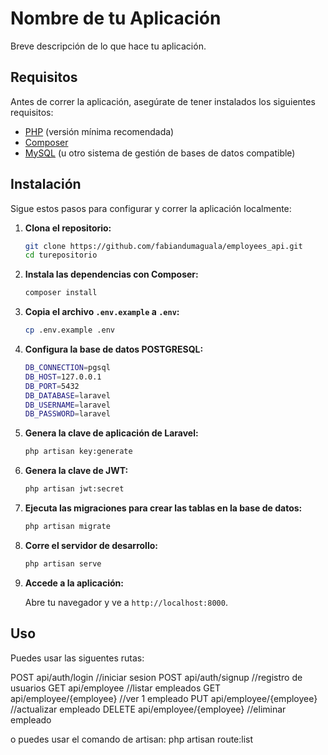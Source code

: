# Nombre de tu Aplicación

Breve descripción de lo que hace tu aplicación.

## Requisitos

Antes de correr la aplicación, asegúrate de tener instalados los siguientes requisitos:

- [PHP](https://www.php.net/manual/es/install.php) (versión mínima recomendada)
- [Composer](https://getcomposer.org/doc/00-intro.md)
- [MySQL](https://dev.mysql.com/doc/mysql-getting-started/en/) (u otro sistema de gestión de bases de datos compatible)

## Instalación

Sigue estos pasos para configurar y correr la aplicación localmente:

1. **Clona el repositorio:**

   ```bash
   git clone https://github.com/fabiandumaguala/employees_api.git
   cd turepositorio
   ```

2. **Instala las dependencias con Composer:**

   ```bash
   composer install
   ```

3. **Copia el archivo `.env.example` a `.env`:**

   ```bash
   cp .env.example .env
   ```
4. **Configura la base de datos POSTGRESQL:**

    ```bash
    DB_CONNECTION=pgsql
    DB_HOST=127.0.0.1
    DB_PORT=5432
    DB_DATABASE=laravel
    DB_USERNAME=laravel
    DB_PASSWORD=laravel
    ```

5. **Genera la clave de aplicación de Laravel:**

   ```bash
   php artisan key:generate
   ```

6. **Genera la clave de JWT:**

   ```bash
   php artisan jwt:secret
   ```

7. **Ejecuta las migraciones para crear las tablas en la base de datos:**

   ```bash
   php artisan migrate
   ```

8. **Corre el servidor de desarrollo:**

   ```bash
   php artisan serve
   ```

9. **Accede a la aplicación:**

   Abre tu navegador y ve a `http://localhost:8000`.

## Uso

Puedes usar las siguentes rutas:

POST api/auth/login             //iniciar sesion
POST api/auth/signup            //registro de usuarios
GET api/employee                //listar empleados
GET api/employee/{employee}     //ver 1 empleado
PUT api/employee/{employee}     //actualizar empleado
DELETE api/employee/{employee}  //eliminar empleado

o puedes usar el comando de artisan:
php artisan route:list
